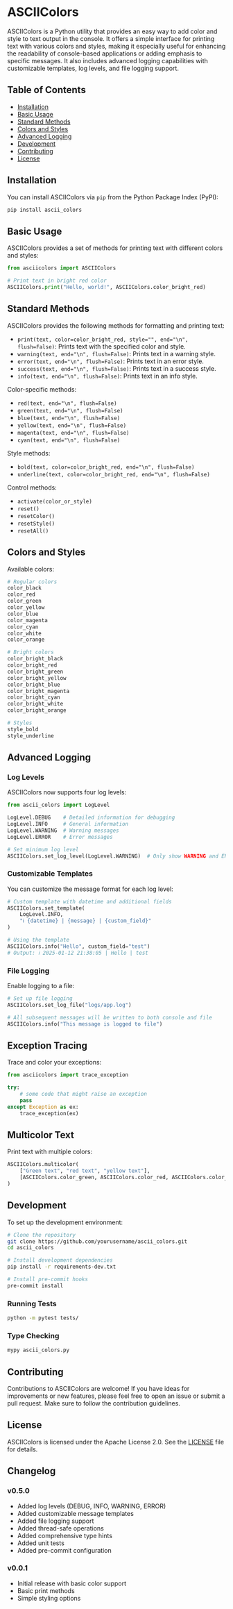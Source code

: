 # ASCIIColors

ASCIIColors is a Python utility that provides an easy way to add color and style to text output in the console. It offers a simple interface for printing text with various colors and styles, making it especially useful for enhancing the readability of console-based applications or adding emphasis to specific messages. It also includes advanced logging capabilities with customizable templates, log levels, and file logging support.

## Table of Contents

- [Installation](#installation)
- [Basic Usage](#basic-usage)
- [Standard Methods](#standard-methods)
- [Colors and Styles](#colors-and-styles)
- [Advanced Logging](#advanced-logging)
- [Development](#development)
- [Contributing](#contributing)
- [License](#license)

## Installation

You can install ASCIIColors via `pip` from the Python Package Index (PyPI):

```bash
pip install ascii_colors
```

## Basic Usage

ASCIIColors provides a set of methods for printing text with different colors and styles:

```python
from asciicolors import ASCIIColors

# Print text in bright red color
ASCIIColors.print("Hello, world!", ASCIIColors.color_bright_red)
```

## Standard Methods

ASCIIColors provides the following methods for formatting and printing text:

- `print(text, color=color_bright_red, style="", end="\n", flush=False)`: Prints text with the specified color and style.
- `warning(text, end="\n", flush=False)`: Prints text in a warning style.
- `error(text, end="\n", flush=False)`: Prints text in an error style.
- `success(text, end="\n", flush=False)`: Prints text in a success style.
- `info(text, end="\n", flush=False)`: Prints text in an info style.

Color-specific methods:
- `red(text, end="\n", flush=False)`
- `green(text, end="\n", flush=False)`
- `blue(text, end="\n", flush=False)`
- `yellow(text, end="\n", flush=False)`
- `magenta(text, end="\n", flush=False)`
- `cyan(text, end="\n", flush=False)`

Style methods:
- `bold(text, color=color_bright_red, end="\n", flush=False)`
- `underline(text, color=color_bright_red, end="\n", flush=False)`

Control methods:
- `activate(color_or_style)`
- `reset()`
- `resetColor()`
- `resetStyle()`
- `resetAll()`

## Colors and Styles

Available colors:
```python
# Regular colors
color_black
color_red
color_green
color_yellow
color_blue
color_magenta
color_cyan
color_white
color_orange

# Bright colors
color_bright_black
color_bright_red
color_bright_green
color_bright_yellow
color_bright_blue
color_bright_magenta
color_bright_cyan
color_bright_white
color_bright_orange

# Styles
style_bold
style_underline
```

## Advanced Logging

### Log Levels

ASCIIColors now supports four log levels:

```python
from ascii_colors import LogLevel

LogLevel.DEBUG    # Detailed information for debugging
LogLevel.INFO     # General information
LogLevel.WARNING  # Warning messages
LogLevel.ERROR    # Error messages

# Set minimum log level
ASCIIColors.set_log_level(LogLevel.WARNING)  # Only show WARNING and ERROR messages
```

### Customizable Templates

You can customize the message format for each log level:

```python
# Custom template with datetime and additional fields
ASCIIColors.set_template(
    LogLevel.INFO,
    "ℹ️ {datetime} | {message} | {custom_field}"
)

# Using the template
ASCIIColors.info("Hello", custom_field="test")
# Output: ℹ️ 2025-01-12 21:38:05 | Hello | test
```

### File Logging

Enable logging to a file:

```python
# Set up file logging
ASCIIColors.set_log_file("logs/app.log")

# All subsequent messages will be written to both console and file
ASCIIColors.info("This message is logged to file")
```

## Exception Tracing

Trace and color your exceptions:

```python
from asciicolors import trace_exception

try:
    # some code that might raise an exception
    pass
except Exception as ex:
    trace_exception(ex)
```

## Multicolor Text

Print text with multiple colors:

```python
ASCIIColors.multicolor(
    ["Green text", "red text", "yellow text"],
    [ASCIIColors.color_green, ASCIIColors.color_red, ASCIIColors.color_yellow]
)
```

## Development

To set up the development environment:

```bash
# Clone the repository
git clone https://github.com/yourusername/ascii_colors.git
cd ascii_colors

# Install development dependencies
pip install -r requirements-dev.txt

# Install pre-commit hooks
pre-commit install
```

### Running Tests

```bash
python -m pytest tests/
```

### Type Checking

```bash
mypy ascii_colors.py
```

## Contributing

Contributions to ASCIIColors are welcome! If you have ideas for improvements or new features, please feel free to open an issue or submit a pull request. Make sure to follow the contribution guidelines.

## License

ASCIIColors is licensed under the Apache License 2.0. See the [LICENSE](LICENSE) file for details.

## Changelog

### v0.5.0
- Added log levels (DEBUG, INFO, WARNING, ERROR)
- Added customizable message templates
- Added file logging support
- Added thread-safe operations
- Added comprehensive type hints
- Added unit tests
- Added pre-commit configuration

### v0.0.1
- Initial release with basic color support
- Basic print methods
- Simple styling options